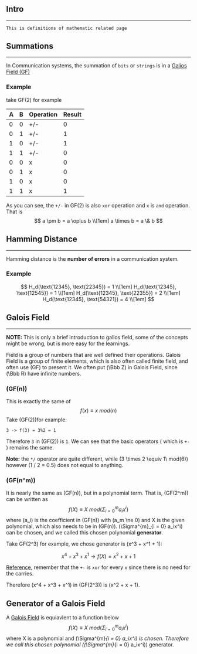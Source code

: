 #

## Intro 

---

    This is definitions of mathematic related page

## Summations

---
In Communication systems, the summation of `bits` or `strings` is in a [Galios Field (GF)](https://zh.wikipedia.org/zh-tw/%E6%9C%89%E9%99%90%E5%9F%9F) <!-- #TODO create definition for GF -->

### Example

take GF(2) for example

| A | B | Operation | Result |
|---|---|-----------|--------|
| 0 | 0 |    +/-    |    0   |
| 0 | 1 |    +/-    |    1   |
| 1 | 0 |    +/-    |    1   |
| 1 | 1 |    +/-    |    0   |
| 0 | 0 |     x     |    0   |
| 0 | 1 |     x     |    0   |
| 1 | 0 |     x     |    0   |
| 1 | 1 |     x     |    1   |

As you can see, the `+/-` in GF(2) is also `xor` operation and `x` is `and` operation.
That is 
$$
a \pm b = a \oplus b \\[1em]
a \times b = a \& b
$$

## Hamming Distance

---
Hamming distance is the **number of errors** in a communication system.

### Example

$$
H_d(\text{12345}, \text{22345}) = 1 \\[1em]
H_d(\text{12345}, \text{12545}) = 1 \\[1em]
H_d(\text{12345}, \text{22355}) = 2 \\[1em]
H_d(\text{12345}, \text{54321}) = 4 \\[1em]
$$

## Galois Field

---
**NOTE:** This is only a brief introduction to galios field, some of the concepts might be wrong, 
but is more easy for the learnings.

Field is a group of numbers that are well defined their operations.
Galois Field is a group of finite elements, which is also often called finite field, and often use \(GF\) to present it.
We often put \(\Bbb Z\) in Galois Field, since \(\Bbb R\) have infinite numbers.

### \(GF(n)\)

This is exactly the same of 
$$
f(x) \equiv x\ mod(n)
$$
Take \(GF(2)\)for example:

```shell
3 -> f(3) = 3%2 = 1
```

Therefore `3` in \(GF(2)\) is `1`.
We can see that the basic operators ( which is `+-` ) remains the same.

**Note:** the `*/` operator are quite different, 
while \(3 \times 2 \equiv 1\ mod(6)\) however \(1 / 2 = 0.5\) does not equal to anything.

### \(GF(n^m)\)

It is nearly the same as \(GF(n)\), but in a polynomial term.
That is, \(GF(2^m)\) can be written as 
$$
f(X) \equiv X\ mod(\Sigma^{m}_{i = 0} a_ix^i)
$$
where \(a_i\) is the coefficient in \(GF(n)\) with \(a_m \ne 0\) and X is the given polynomial, which also needs to be in \(GF(n)\).
\(\Sigma^{m}_{i = 0} a_ix^i\) can be chosen, and we called this chosen polynomial **generator**.

Take GF(2^3) for example, we chose generator is \(x^3 + x^1 + 1\):

$$
x^4 + x^3 + x^1 \rightarrow f(X) = x^2 + x + 1
$$

[Reference](http://www.ee.unb.ca/cgi-bin/tervo/calc2.pl?num=1+1+0+1+0&den=1+0+1+1&f=d&p=2&d=1&y=1), 
remember that the `+-` is `xor` for every `x` since there is no need for the carries.

Therefore \(x^4 + x^3 + x^1\) in \(GF(2^3)\) is \(x^2 + x + 1\).

## Generator of a Galois Field

A [Galois Field](#galois-field) is equiavlent to a function below
$$
f(X) \equiv X\ mod(\Sigma^{m}_{i = 0} a_ix^i)
$$
where X is a polynomial and \(\Sigma^{m}_{i = 0} a_ix^i\) is chosen.
Therefore we call this chosen polynomial (\(\Sigma^{m}_{i = 0} a_ix^i\)) generator.